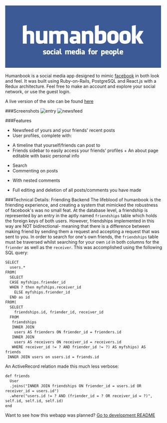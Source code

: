 ![humanbook](./docs/production_images/humanbook-logos-01.png)

Humanbook is a social media app designed to mimic [facebook](www.facebook.com) in both look and feel. It was built using Ruby-on-Rails, PostgreSQL and React.js with a Redux architecture. Feel free to make an account and explore your social network, or use the guest login.

A live version of the site can be found [here](www.humanbook.us)

###Screenshots
![entry](http://imgur.com/LbA1DtF)
![newsfeed](http://imgur.com/iIVNbBc)

###Features
  - Newsfeed of yours and your friends' recent posts
  - User profiles, complete with:
   + A timeline that yourself/friends can post to
   + Friends sidebar to easily access your friends' profiles
    + An about page editable with basic personal info
  - Search
  - Commenting on posts
   + With nested comments
  - Full editing and deletion of all posts/comments you have made
  
###Technical Details: Friending Backend
The lifeblood of humanbook is the friending experience, and creating a system that mimicked the robustness of facebook's was no small feat. At the database level, a friendship is represented by an entry in the aptly named `friendships` table which holds the foreign keys of both users. However, friendships implemented in this way are NOT bidirectional- meaning that there is a difference between making friend by sending them a request and accepting a request that was sent to you. In order to search for one's own friends, the `friendships` table must be traversed whilst searching for your own `id` in both columns for the `friender` as well as the `receiver`. This was accomplished using the following SQL query:

```
SELECT
  users.*
FROM(
  SELECT
  CASE myfships.friender_id
  WHEN ? then myfships.receiver_id
    ELSE myfships.friender_id
  END as id
FROM(
  SELECT
    friendships.id, friender_id, receiver_id 
  FROM 
   friendships
   INNER JOIN
    users AS frienders ON friender_id = frienders.id
   INNER JOIN
    users AS receivers ON receiver_id = receivers.id
   WHERE receiver_id != ? AND friender_id != ?) AS myfships) AS friends
 INNER JOIN users on users.id = friends.id

```

An ActiveRecord relation made this much less verbose:
```
def friends
  User
  .joins("INNER JOIN friendships ON friender_id = users.id OR receiver_id = users.id")
  .where("users.id != ? AND (friender_id = ? OR receiver_id = ?)", self.id, self.id, self.id)
end
```

 
Want to see how this webapp was planned? [Go to development README](./docs)
